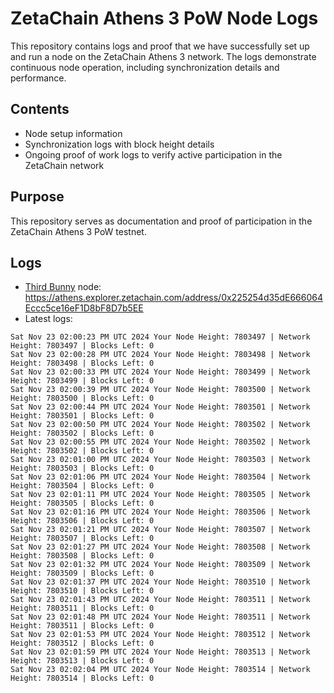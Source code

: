 # ZetaChain Athens 3 PoW Node Logs
This repository contains logs and proof that we have successfully set up and run a node on the ZetaChain Athens 3 network. The logs demonstrate continuous node operation, including synchronization details and performance.

## Contents
- Node setup information
- Synchronization logs with block height details
- Ongoing proof of work logs to verify active participation in the ZetaChain network

## Purpose
This repository serves as documentation and proof of participation in the ZetaChain Athens 3 PoW testnet.

## Logs

- [Third Bunny](https://thirdbunny.xyz/) node: https://athens.explorer.zetachain.com/address/0x225254d35dE666064Eccc5ce16eF1D8bF8D7b5EE
- Latest logs:
```
Sat Nov 23 02:00:23 PM UTC 2024 Your Node Height: 7803497 | Network Height: 7803497 | Blocks Left: 0
Sat Nov 23 02:00:28 PM UTC 2024 Your Node Height: 7803498 | Network Height: 7803498 | Blocks Left: 0
Sat Nov 23 02:00:33 PM UTC 2024 Your Node Height: 7803499 | Network Height: 7803499 | Blocks Left: 0
Sat Nov 23 02:00:39 PM UTC 2024 Your Node Height: 7803500 | Network Height: 7803500 | Blocks Left: 0
Sat Nov 23 02:00:44 PM UTC 2024 Your Node Height: 7803501 | Network Height: 7803501 | Blocks Left: 0
Sat Nov 23 02:00:50 PM UTC 2024 Your Node Height: 7803502 | Network Height: 7803502 | Blocks Left: 0
Sat Nov 23 02:00:55 PM UTC 2024 Your Node Height: 7803502 | Network Height: 7803502 | Blocks Left: 0
Sat Nov 23 02:01:00 PM UTC 2024 Your Node Height: 7803503 | Network Height: 7803503 | Blocks Left: 0
Sat Nov 23 02:01:06 PM UTC 2024 Your Node Height: 7803504 | Network Height: 7803504 | Blocks Left: 0
Sat Nov 23 02:01:11 PM UTC 2024 Your Node Height: 7803505 | Network Height: 7803505 | Blocks Left: 0
Sat Nov 23 02:01:16 PM UTC 2024 Your Node Height: 7803506 | Network Height: 7803506 | Blocks Left: 0
Sat Nov 23 02:01:21 PM UTC 2024 Your Node Height: 7803507 | Network Height: 7803507 | Blocks Left: 0
Sat Nov 23 02:01:27 PM UTC 2024 Your Node Height: 7803508 | Network Height: 7803508 | Blocks Left: 0
Sat Nov 23 02:01:32 PM UTC 2024 Your Node Height: 7803509 | Network Height: 7803509 | Blocks Left: 0
Sat Nov 23 02:01:37 PM UTC 2024 Your Node Height: 7803510 | Network Height: 7803510 | Blocks Left: 0
Sat Nov 23 02:01:43 PM UTC 2024 Your Node Height: 7803511 | Network Height: 7803511 | Blocks Left: 0
Sat Nov 23 02:01:48 PM UTC 2024 Your Node Height: 7803511 | Network Height: 7803511 | Blocks Left: 0
Sat Nov 23 02:01:53 PM UTC 2024 Your Node Height: 7803512 | Network Height: 7803512 | Blocks Left: 0
Sat Nov 23 02:01:59 PM UTC 2024 Your Node Height: 7803513 | Network Height: 7803513 | Blocks Left: 0
Sat Nov 23 02:02:04 PM UTC 2024 Your Node Height: 7803514 | Network Height: 7803514 | Blocks Left: 0
```
